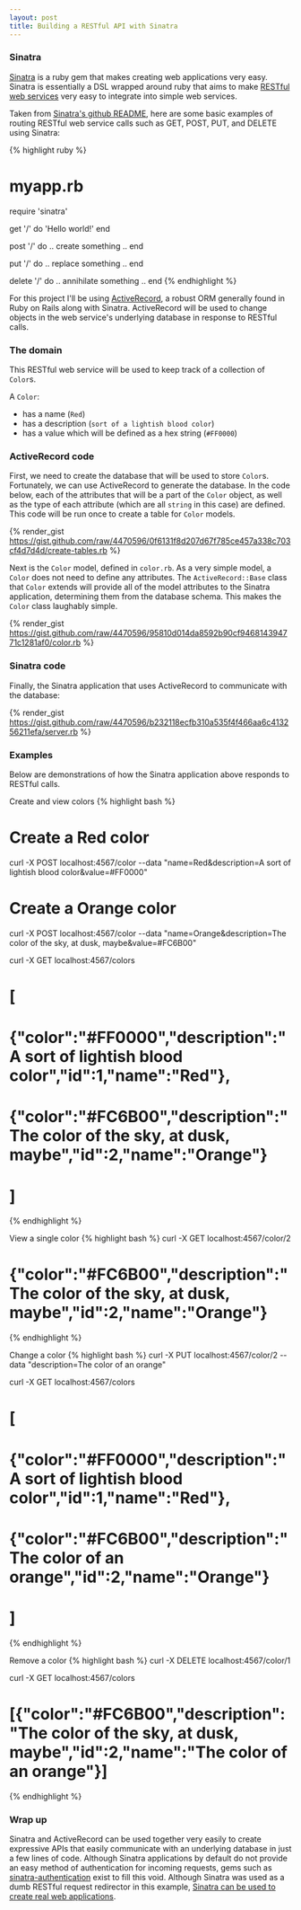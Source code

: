 ```yaml
---
layout: post
title: Building a RESTful API with Sinatra
---
```


### Sinatra

[Sinatra](http://www.sinatrarb.com/) is a ruby gem that makes creating web applications very easy. Sinatra is essentially a DSL wrapped around ruby that aims to make [RESTful web services](http://en.wikipedia.org/wiki/Representational_state_transfer#RESTful_web_services) very easy to integrate into simple web services.

Taken from [Sinatra's github README](https://github.com/sinatra/sinatra/), here are some basic examples of routing RESTful web service calls such as GET, POST, PUT, and DELETE using Sinatra:

{% highlight ruby %}
# myapp.rb
require 'sinatra'

get '/' do
  'Hello world!'
end

post '/' do
  .. create something ..
end

put '/' do
  .. replace something ..
end

delete '/' do
  .. annihilate something ..
end
{% endhighlight %}

For this project I'll be using [ActiveRecord](http://rubydoc.info/gems/activerecord/3.2.11/frames), a robust ORM generally found in Ruby on Rails along with Sinatra. ActiveRecord will be used to change objects in the web service's underlying database in response to RESTful calls.

### The domain

This RESTful web service will be used to keep track of a collection of `Color`s. 

A `Color`:
- has a name (`Red`)
- has a description (`sort of a lightish blood color`)
- has a value which will be defined as a hex string (`#FF0000`)

### ActiveRecord code

First, we need to create the database that will be used to store `Color`s. Fortunately, we can use ActiveRecord to generate the database. In the code below, each of the attributes that will be a part of the `Color` object, as well as the type of each attribute (which are all `string` in this case) are defined. This code will be run once to create a table for `Color` models.

{% render_gist https://gist.github.com/raw/4470596/0f6131f8d207d67f785ce457a338c703cf4d7d4d/create-tables.rb %}

Next is the `Color` model, defined in `color.rb`. As a very simple model, a `Color` does not need to define any attributes. The `ActiveRecord::Base` class that `Color` extends will provide all of the model attributes to the Sinatra application, determining them from the database schema. This makes the `Color` class laughably simple.

{% render_gist https://gist.github.com/raw/4470596/95810d014da8592b90cf946814394771c1281af0/color.rb %}

### Sinatra code

Finally, the Sinatra application that uses ActiveRecord to communicate with the database:

{% render_gist https://gist.github.com/raw/4470596/b232118ecfb310a535f4f466aa6c413256211efa/server.rb %}

### Examples

Below are demonstrations of how the Sinatra application above responds to RESTful calls.

Create and view colors
{% highlight bash %}
# Create a Red color
curl -X POST localhost:4567/color --data "name=Red&description=A sort of lightish blood color&value=#FF0000"
# Create a Orange color
curl -X POST localhost:4567/color --data "name=Orange&description=The color of the sky, at dusk, maybe&value=#FC6B00"

curl -X GET localhost:4567/colors
# [
#  {"color":"#FF0000","description":"A sort of lightish blood color","id":1,"name":"Red"},
#  {"color":"#FC6B00","description":"The color of the sky, at dusk, maybe","id":2,"name":"Orange"}
# ]
{% endhighlight %}

View a single color
{% highlight bash %}
curl -X GET localhost:4567/color/2
# {"color":"#FC6B00","description":"The color of the sky, at dusk, maybe","id":2,"name":"Orange"}
{% endhighlight %}

Change a color
{% highlight bash %}
curl -X PUT localhost:4567/color/2 --data "description=The color of an orange"

curl -X GET localhost:4567/colors
# [
#  {"color":"#FF0000","description":"A sort of lightish blood color","id":1,"name":"Red"},
#  {"color":"#FC6B00","description":"The color of an orange","id":2,"name":"Orange"}
# ]
{% endhighlight %}

Remove a color
{% highlight bash %}
curl -X DELETE localhost:4567/color/1

curl -X GET localhost:4567/colors
# [{"color":"#FC6B00","description":"The color of the sky, at dusk, maybe","id":2,"name":"The color of an orange"}]
{% endhighlight %}

### Wrap up

Sinatra and ActiveRecord can be used together very easily to create expressive APIs that easily communicate with an underlying database in just a few lines of code. Although Sinatra applications by default do not provide an easy method of authentication for incoming requests, gems such as [sinatra-authentication](https://github.com/maxjustus/sinatra-authentication) exist to fill this void. Although Sinatra was used as a dumb RESTful request redirector in this example, [Sinatra can be used to create real web applications](http://www.sinatrarb.com/wild.html).